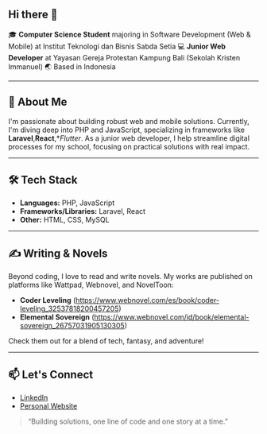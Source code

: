 ## Hi there 👋

🎓 **Computer Science Student** majoring in Software Development (Web & Mobile)  at Institut Teknologi dan Bisnis Sabda Setia
💻 **Junior Web Developer** at Yayasan Gereja Protestan Kampung Bali (Sekolah Kristen Immanuel) 
🌏 Based in Indonesia

---

## 🚀 About Me

I'm passionate about building robust web and mobile solutions. Currently, I'm diving deep into PHP and JavaScript, specializing in frameworks like **Laravel**,**React**,**Flutter*. As a junior web developer, I help streamline digital processes for my school, focusing on practical solutions with real impact.

---

## 🛠️ Tech Stack

- **Languages:** PHP, JavaScript  
- **Frameworks/Libraries:** Laravel, React  
- **Other:** HTML, CSS, MySQL

---

## ✍️ Writing & Novels

Beyond coding, I love to read and write novels. My works are published on platforms like Wattpad, Webnovel, and NovelToon:

- **Coder Leveling** (https://www.webnovel.com/es/book/coder-leveling_32537818200457205)
- **Elemental Sovereign** (https://www.webnovel.com/id/book/elemental-sovereign_26757031905130305)

Check them out for a blend of tech, fantasy, and adventure!

---

## 📫 Let's Connect

- [LinkedIn](https://www.linkedin.com/in/steven-edmund-pratama-83a339225/)
- [Personal Website](https://portfolio-stevens-projects-a62b6558.vercel.app/)


> “Building solutions, one line of code and one story at a time.”
